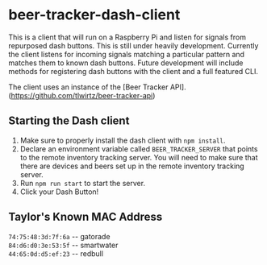 # beer-tracker-dash-client
This is a client that will run on a Raspberry Pi and listen for signals from repurposed dash buttons.
This is still under heavily development. Currently the client listens for incoming signals matching a particular pattern and matches them to known dash buttons.
Future development will include methods for registering dash buttons with the client and a full featured CLI.

The client uses an instance of the [Beer Tracker API]. (https://github.com/tlwirtz/beer-tracker-api)

## Starting the Dash client
1. Make sure to properly install the dash client with `npm install`.
2. Declare an environment variable called `BEER_TRACKER_SERVER` that points to the remote inventory tracking server. You will need to make sure that there are devices and beers set up in the remote inventory tracking server.
3. Run `npm run start` to start the server.
4. Click your Dash Button!

## Taylor's Known MAC Address
`74:75:48:3d:7f:6a` -- gatorade  
`84:d6:d0:3e:53:5f` -- smartwater  
`44:65:0d:d5:ef:23` -- redbull  
